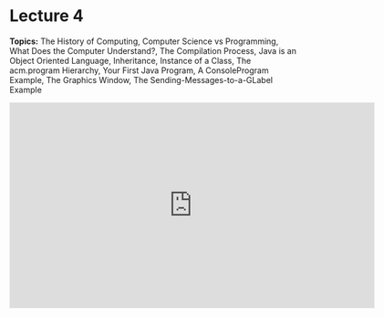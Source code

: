 # Lecture 4

**Topics:** The History of Computing, Computer Science vs Programming, What Does the Computer Understand?, The Compilation Process, Java is an Object Oriented Language, Inheritance, Instance of a Class, The acm.program Hierarchy, Your First Java Program, A ConsoleProgram Example, The Graphics Window, The Sending-Messages-to-a-GLabel Example

<iframe width="640" height="360" src="http://www.youtube.com/embed/nWheM30THaY?feature=player_detailpage" frameborder="0" allowfullscreen></iframe>
